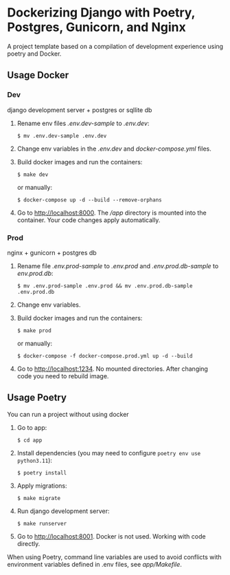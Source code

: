 # Dockerizing Django with Poetry, Postgres, Gunicorn, and Nginx
A project template based on a compilation of development experience using poetry and Docker.


## Usage Docker

### Dev
django development server + postgres or sqllite db
1. Rename env files _.env.dev-sample_ to _.env.dev_:

	```
	$ mv .env.dev-sample .env.dev
	```
2. Change env variables in the _.env.dev_ and _docker-compose.yml_ files.
3. Build docker images and run the containers:
   
	```
	$ make dev
	```
	or manually:
	```
	$ docker-compose up -d --build --remove-orphans
	```
4.  Go to  [http://localhost:8000](http://localhost:8000/). The _/app_ directory is mounted into the container. Your code changes apply automatically.

### Prod
nginx + gunicorn + postgres db
1. Rename file _.env.prod-sample_ to _.env.prod_ and _.env.prod.db-sample_ to _env.prod.db_:

	```
	$ mv .env.prod-sample .env.prod && mv .env.prod.db-sample .env.prod.db
	```
2. Change env variables.
3. Build docker images and run the containers:

	```
	$ make prod
	```
	or manually:
	```
	$ docker-compose -f docker-compose.prod.yml up -d --build
	```
4.  Go to  [http://localhost:1234](http://localhost:1234/). No mounted directories. After changing code you need to rebuild image.

## Usage Poetry
You can run a project without using docker
1. Go to app:

	```
	$ cd app	
	```
2. Install dependencies (you may need to configure `poetry env use python3.11`):

	```
	$ poetry install
	```
3. Apply migrations:

	```
	$ make migrate
	```
4. Run django development server:

	```
	$ make runserver
	```
6.  Go to  [http://localhost:8001](http://localhost:8001/). Docker is not used. Working with code directly.

When using Poetry, command line variables are used to avoid conflicts with environment variables defined in .env files, see _app/Makefile_.
